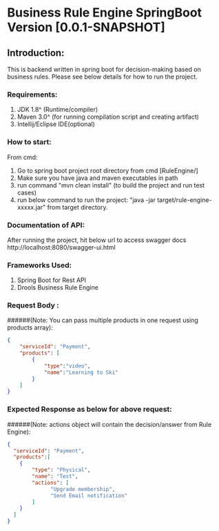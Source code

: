# Business Rule Engine SpringBoot Version [0.0.1-SNAPSHOT]

## Introduction:

This is backend written in spring boot for decision-making based on business rules. 
Please see below details for how to run the project. 

### Requirements:
1. JDK 1.8^ (Runtime/compiler)
2. Maven 3.0^ (for running compilation script and creating artifact)
3. Intellij/Eclipse IDE(optional)


### How to start:
From cmd:
1. Go to spring boot project root directory from cmd [RuleEngine/]
2. Make sure you have java and maven executables in path
3. run command "mvn clean install" (to build the project and run test cases)
4. run below command to run the project:
   "java -jar target/rule-engine-xxxxx.jar" from target directory.


### Documentation of API:

After running the project, hit below url to access swagger docs
http://localhost:8080/swagger-ui.html


### Frameworks Used:
1. Spring Boot for Rest API
2. Drools Business Rule Engine


### Request Body :
######(Note: You can pass multiple products in one request using products array):
```json
{
    "serviceId": "Payment",
    "products": [
        {
            "type":"video",
            "name":"Learning to Ski"
        }
    ]
}
```

### Expected Response as below for above request:
######(Note: actions object will contain the decision/answer from Rule Engine):
```json
{
  "serviceId": "Payment",
  "products":[
    {
        "type": "Physical",
        "name": "Test",
        "actions": [
              "Upgrade membership",
              "Send Email notification"
        ]
    }
  ]
}

```